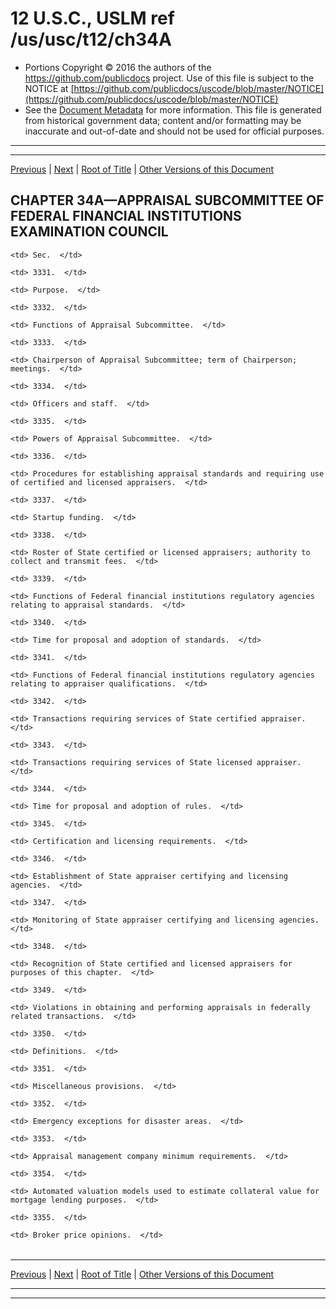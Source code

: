 ---
---

# 12 U.S.C., USLM ref /us/usc/t12/ch34A

* Portions Copyright © 2016 the authors of the https://github.com/publicdocs project.
  Use of this file is subject to the NOTICE at [https://github.com/publicdocs/uscode/blob/master/NOTICE](https://github.com/publicdocs/uscode/blob/master/NOTICE)
* See the [Document Metadata](././../../../..//README.md) for more information.
  This file is generated from historical government data; content and/or formatting may be inaccurate and out-of-date and should not be used for official purposes.

----------
----------

[Previous](./../../../..//us/usc/t12/ch34/m__us_usc_t12_s3311.md) | [Next](./../../../..//us/usc/t12/ch34A/m__us_usc_t12_s3331.md) | [Root of Title](./../../../../) | [Other Versions of this Document](https://publicdocs.github.io/go/links?ns=uslm&ref=%2Fus%2Fusc%2Ft12%2Fch34A)

## CHAPTER 34A—APPRAISAL SUBCOMMITTEE OF FEDERAL FINANCIAL INSTITUTIONS EXAMINATION COUNCIL

<table>

  <tr>

    <td> Sec.  </td>

  </tr>

  <tr>

    <td> 3331.  </td>

    <td> Purpose.  </td>

  </tr>

  <tr>

    <td> 3332.  </td>

    <td> Functions of Appraisal Subcommittee.  </td>

  </tr>

  <tr>

    <td> 3333.  </td>

    <td> Chairperson of Appraisal Subcommittee; term of Chairperson; meetings.  </td>

  </tr>

  <tr>

    <td> 3334.  </td>

    <td> Officers and staff.  </td>

  </tr>

  <tr>

    <td> 3335.  </td>

    <td> Powers of Appraisal Subcommittee.  </td>

  </tr>

  <tr>

    <td> 3336.  </td>

    <td> Procedures for establishing appraisal standards and requiring use of certified and licensed appraisers.  </td>

  </tr>

  <tr>

    <td> 3337.  </td>

    <td> Startup funding.  </td>

  </tr>

  <tr>

    <td> 3338.  </td>

    <td> Roster of State certified or licensed appraisers; authority to collect and transmit fees.  </td>

  </tr>

  <tr>

    <td> 3339.  </td>

    <td> Functions of Federal financial institutions regulatory agencies relating to appraisal standards.  </td>

  </tr>

  <tr>

    <td> 3340.  </td>

    <td> Time for proposal and adoption of standards.  </td>

  </tr>

  <tr>

    <td> 3341.  </td>

    <td> Functions of Federal financial institutions regulatory agencies relating to appraiser qualifications.  </td>

  </tr>

  <tr>

    <td> 3342.  </td>

    <td> Transactions requiring services of State certified appraiser.  </td>

  </tr>

  <tr>

    <td> 3343.  </td>

    <td> Transactions requiring services of State licensed appraiser.  </td>

  </tr>

  <tr>

    <td> 3344.  </td>

    <td> Time for proposal and adoption of rules.  </td>

  </tr>

  <tr>

    <td> 3345.  </td>

    <td> Certification and licensing requirements.  </td>

  </tr>

  <tr>

    <td> 3346.  </td>

    <td> Establishment of State appraiser certifying and licensing agencies.  </td>

  </tr>

  <tr>

    <td> 3347.  </td>

    <td> Monitoring of State appraiser certifying and licensing agencies.  </td>

  </tr>

  <tr>

    <td> 3348.  </td>

    <td> Recognition of State certified and licensed appraisers for purposes of this chapter.  </td>

  </tr>

  <tr>

    <td> 3349.  </td>

    <td> Violations in obtaining and performing appraisals in federally related transactions.  </td>

  </tr>

  <tr>

    <td> 3350.  </td>

    <td> Definitions.  </td>

  </tr>

  <tr>

    <td> 3351.  </td>

    <td> Miscellaneous provisions.  </td>

  </tr>

  <tr>

    <td> 3352.  </td>

    <td> Emergency exceptions for disaster areas.  </td>

  </tr>

  <tr>

    <td> 3353.  </td>

    <td> Appraisal management company minimum requirements.  </td>

  </tr>

  <tr>

    <td> 3354.  </td>

    <td> Automated valuation models used to estimate collateral value for mortgage lending purposes.  </td>

  </tr>

  <tr>

    <td> 3355.  </td>

    <td> Broker price opinions.  </td>

  </tr>

</table>

----------

[Previous](./../../../..//us/usc/t12/ch34/m__us_usc_t12_s3311.md) | [Next](./../../../..//us/usc/t12/ch34A/m__us_usc_t12_s3331.md) | [Root of Title](./../../../../) | [Other Versions of this Document](https://publicdocs.github.io/go/links?ns=uslm&ref=%2Fus%2Fusc%2Ft12%2Fch34A)

----------
----------



